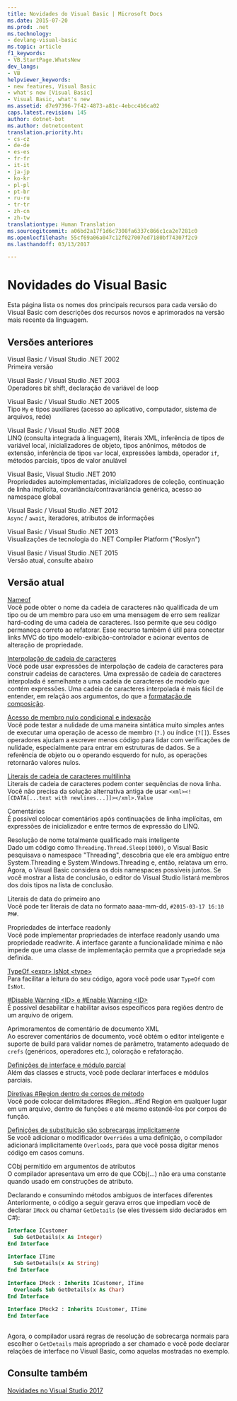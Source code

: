 ```yaml
---
title: Novidades do Visual Basic | Microsoft Docs
ms.date: 2015-07-20
ms.prod: .net
ms.technology:
- devlang-visual-basic
ms.topic: article
f1_keywords:
- VB.StartPage.WhatsNew
dev_langs:
- VB
helpviewer_keywords:
- new features, Visual Basic
- what's new [Visual Basic]
- Visual Basic, what's new
ms.assetid: d7e97396-7f42-4873-a81c-4ebcc4b6ca02
caps.latest.revision: 145
author: dotnet-bot
ms.author: dotnetcontent
translation.priority.ht:
- cs-cz
- de-de
- es-es
- fr-fr
- it-it
- ja-jp
- ko-kr
- pl-pl
- pt-br
- ru-ru
- tr-tr
- zh-cn
- zh-tw
translationtype: Human Translation
ms.sourcegitcommit: a06bd2a17f1d6c7308fa6337c866c1ca2e7281c0
ms.openlocfilehash: 55cf69a06a047c12f027007ed7180bf74307f2c9
ms.lasthandoff: 03/13/2017

---
```

# <a name="whats-new-for-visual-basic"></a>Novidades do Visual Basic
Esta página lista os nomes dos principais recursos para cada versão do Visual Basic com descrições dos recursos novos e aprimorados na versão mais recente da linguagem.  
  
## <a name="previous-versions"></a>Versões anteriores  
 Visual Basic / Visual Studio .NET 2002  
 Primeira versão  
  
 Visual Basic / Visual Studio .NET 2003  
 Operadores bit shift, declaração de variável de loop  
  
 Visual Basic / Visual Studio .NET 2005  
Tipo  `My` e tipos auxiliares (acesso ao aplicativo, computador, sistema de arquivos, rede)  
  
 Visual Basic / Visual Studio .NET 2008  
 LINQ (consulta integrada à linguagem), literais XML, inferência de tipos de variável local, inicializadores de objeto, tipos anônimos, métodos de extensão, inferência de tipos `var` local, expressões lambda, operador `if`, métodos parciais, tipos de valor anulável  
  
 Visual Basic, Visual Studio .NET 2010  
 Propriedades autoimplementadas, inicializadores de coleção, continuação de linha implícita, covariância/contravariância genérica, acesso ao namespace global  
  
 Visual Basic / Visual Studio .NET 2012  
 `Async` / `await`, iteradores, atributos de informações  
  
 Visual Basic / Visual Studio .NET 2013  
 Visualizações de tecnologia do .NET Compiler Platform ("Roslyn")  
  
 Visual Basic / Visual Studio .NET 2015  
 Versão atual, consulte abaixo  
  
## <a name="current-version"></a>Versão atual  
 [Nameof](../../csharp/language-reference/keywords/nameof.md)  
 Você pode obter o nome da cadeia de caracteres não qualificada de um tipo ou de um membro para uso em uma mensagem de erro sem realizar hard-coding de uma cadeia de caracteres.  Isso permite que seu código permaneça correto ao refatorar.  Esse recurso também é útil para conectar links MVC do tipo modelo-exibição-controlador e acionar eventos de alteração de propriedade.  
  
 [Interpolação de cadeia de caracteres](../../csharp/language-reference/keywords/interpolated-strings.md)  
 Você pode usar expressões de interpolação de cadeia de caracteres para construir cadeias de caracteres.  Uma expressão de cadeia de caracteres interpolada é semelhante a uma cadeia de caracteres de modelo que contém expressões.  Uma cadeia de caracteres interpolada é mais fácil de entender, em relação aos argumentos, do que a [formatação de composição](../../standard/base-types/composite-format.md).  
  
 [Acesso de membro nulo condicional e indexação](../../csharp/language-reference/operators/null-conditional-operators.md)  
 Você pode testar a nulidade de uma maneira sintática muito simples antes de executar uma operação de acesso de membro (`?.`) ou índice (`?[]`).  Esses operadores ajudam a escrever menos código para lidar com verificações de nulidade, especialmente para entrar em estruturas de dados.  Se a referência de objeto ou o operando esquerdo for nulo, as operações retornarão valores nulos.  
  
 [Literais de cadeia de caracteres multilinha](../../visual-basic/programming-guide/language-features/strings/string-basics.md)  
 Literais de cadeia de caracteres podem conter sequências de nova linha.  Você não precisa da solução alternativa antiga de usar `<xml><![CDATA[...text with newlines...]]></xml>.Value`  
  
 Comentários  
 É possível colocar comentários após continuações de linha implícitas, em expressões de inicializador e entre termos de expressão do LINQ.  
  
 Resolução de nome totalmente qualificado mais inteligente  
 Dado um código como `Threading.Thread.Sleep(1000)`, o Visual Basic pesquisava o namespace "Threading", descobria que ele era ambíguo entre System.Threading e System.Windows.Threading e, então, relatava um erro.  Agora, o Visual Basic considera os dois namespaces possíveis juntos.  Se você mostrar a lista de conclusão, o editor do Visual Studio listará membros dos dois tipos na lista de conclusão.  
  
 Literais de data do primeiro ano  
 Você pode ter literais de data no formato aaaa-mm-dd, `#2015-03-17 16:10 PM#`.  
  
 Propriedades de interface readonly  
 Você pode implementar propriedades de interface readonly usando uma propriedade readwrite.  A interface garante a funcionalidade mínima e não impede que uma classe de implementação permita que a propriedade seja definida.  
  
 [TypeOf \<expr> IsNot \<type>](../../visual-basic/language-reference/operators/typeof-operator.md)  
 Para facilitar a leitura do seu código, agora você pode usar `TypeOf` com `IsNot`.  
  
 [#Disable Warning \<ID> e #Enable Warning \<ID>](../../visual-basic/language-reference/directives/directives.md)  
 É possível desabilitar e habilitar avisos específicos para regiões dentro de um arquivo de origem.  
  
 Aprimoramentos de comentário de documento XML  
 Ao escrever comentários de documento, você obtém o editor inteligente e suporte de build para validar nomes de parâmetro, tratamento adequado de `crefs` (genéricos, operadores etc.), coloração e refatoração.  
  
 [Definições de interface e módulo parcial](../../visual-basic/language-reference/modifiers/partial.md)  
 Além das classes e structs, você pode declarar interfaces e módulos parciais.  
  
 [Diretivas #Region dentro de corpos de método](../../visual-basic/language-reference/directives/region-directive.md)  
 Você pode colocar delimitadores #Region...#End Region em qualquer lugar em um arquivo, dentro de funções e até mesmo estendê-los por corpos de função.  
  
 [Definições de substituição são sobrecargas implicitamente](../../visual-basic/language-reference/modifiers/overrides.md)  
 Se você adicionar o modificador `Overrides` a uma definição, o compilador adicionará implicitamente `Overloads`, para que você possa digitar menos código em casos comuns.  
  
 CObj permitido em argumentos de atributos  
 O compilador apresentava um erro de que CObj(...) não era uma constante quando usado em construções de atributo.  
  
 Declarando e consumindo métodos ambíguos de interfaces diferentes  
 Anteriormente, o código a seguir gerava erros que impediam você de declarar `IMock` ou chamar `GetDetails` (se eles tivessem sido declarados em C#):  
  
```vb  
Interface ICustomer  
  Sub GetDetails(x As Integer)  
End Interface  
  
Interface ITime  
  Sub GetDetails(x As String)  
End Interface  
  
Interface IMock : Inherits ICustomer, ITime  
  Overloads Sub GetDetails(x As Char)  
End Interface  
  
Interface IMock2 : Inherits ICustomer, ITime  
End Interface  
  
```  
  
 Agora, o compilador usará regras de resolução de sobrecarga normais para escolher o `GetDetails` mais apropriado a ser chamado e você pode declarar relações de interface no Visual Basic, como aquelas mostradas no exemplo.  
  
## <a name="see-also"></a>Consulte também  
 [Novidades no Visual Studio 2017](https://docs.microsoft.com/en-us/visualstudio/ide/whats-new-in-visual-studio)
